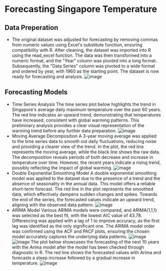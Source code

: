 # Forecasting Singapore Temperature
## Data Preperation 
- The original dataset was adjusted for forecasting by removing commas from numeric values using Excel's substitute function, ensuring compatibility with R. After cleaning, the dataset was imported into R using the read_excel function. The data was then transformed into a numeric format, and the "Year" column was pivoted into a long format. Subsequently, the "Data Series" column was pivoted to a wide format and ordered by year, with 1960 as the starting point. The dataset is now ready for forecasting and analysis.
![image](https://github.com/user-attachments/assets/102eded7-247a-4d6d-aa75-5984a7afe8ef)

## Forecasting Models
- Time Series Analysis
The time series plot below highlights the trend in Singapore's average daily maximum temperature over the past 60 years. The red line indicates an upward trend, demonstrating that temperatures have increased, consistent with global warming patterns. This preliminary analysis provides a clear visual representation of the warming trend before any further data preparation.
![image](https://github.com/user-attachments/assets/2a3e0f2a-bbda-4a27-90eb-210f575dc4e8)
- Moving Average Decomposition
A 3-year moving average was applied to the time series data to smooth out daily fluctuations, reducing noise and providing a clearer view of the trend. In the plot, the red line represents the moving average, while the black line shows the raw data. The decomposition reveals periods of both decrease and increase in temperature over time. However, the recent years indicate a rising trend, possibly reflecting the impact of global warming.
![image](https://github.com/user-attachments/assets/9868e3f6-8bf5-489e-875e-cc6d025b09fd)
- Double Exponential Smoothing Model
A double exponential smoothing model was applied to the dataset due to the presence of a trend and the absence of seasonality in the annual data. This model offers a reliable short-term forecast. The red line in the plot represents the smoothed data, which effectively dampens sudden changes and spikes. Towards the end of the series, the forecasted values indicate an upward trend, aligning with the observed data pattern.
![image](https://github.com/user-attachments/assets/87606ce0-8399-4b99-b7ff-266d5f625a5a)
- ARIMA Model
Various ARIMA models were compared, and ARIMA(1,1,1) was selected as the best fit, with the lowest AIC value of 43.78. Differencing was applied with a lag of 1 to improve accuracy, as the first lag was identified as the only significant one. The ARIMA model order was confirmed using the ACF and PACF plots, ensuring the chosen model accurately captures the underlying data patterns.
![image](https://github.com/user-attachments/assets/934a15fa-2619-4820-ab1b-caa2951c841e)
![image](https://github.com/user-attachments/assets/032e38f3-7cfd-47eb-9303-7ef4ad744025)
The plot below showcases the forecasting of the next 10 years with the Arima model after the model has been checked through diagnostic in R. The red line shows the forecasted values with Arima and forecasts a steep increase followed by a gradual increase in temperature.
![image](https://github.com/user-attachments/assets/c163b801-7f14-44d9-8d6b-438e5502dcb5)


